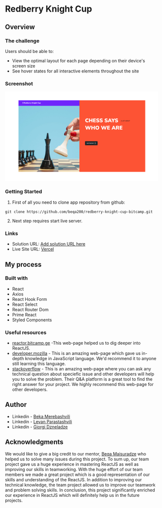 # Redberry Knight Cup

## Overview

### The challenge

Users should be able to:

- View the optimal layout for each page depending on their device's screen size
- See hover states for all interactive elements throughout the site

### Screenshot

![](./src//assets/startScreen.png)

### Getting Started

1. First of all you need to clone app repository from github:

```
git clone https://github.com/beqa200/redberry-knight-cup-bitcamp.git
```

2. Next step requires start live server.

### Links

- Solution URL: [Add solution URL here](https://github.com/beqa200/redberry-knight-cup-bitcamp)
- Live Site URL: [Vercel](https://redberry-knight-cup-bitcamp.vercel.app/)

## My process

### Built with

- React
- Axios
- React Hook Form
- React Select
- React Router Dom
- Prime React
- Styled Components

### Useful resources

- [reactor.bitcamp.ge](https://reactor.bitcamp.ge/) -This web-page helped us to dig deeper into ReactJS.
- [developer.mozilla](https://developer.mozilla.org/en-US/) - This is an amazing web-page which gave us in-depth knowledge in JavaScript language. We'd recommend it to anyone still learning this language.
- [stackoverflow](https://stackoverflow.com/) - This is an amazing web-page where you can ask any technical question about speciefic issue and other developers will help you to solve the problem. Their Q&A platform is a great tool to find the right answer for your project. We highly recommend this web-page for other developers.

## Author

- Linkedin - [Beka Merebashvili](https://www.linkedin.com/in/beka-merebashvili/)
- Linkedin - [Levan Parastashvili](https://www.linkedin.com/in/levan-parastashvili)
- Linkedin - [Giorgi Dzneladze](https://www.linkedin.com/in/giorgi-dzneladze/)

## Acknowledgments

We would like to give a big credit to our mentor, [Beqa Maisuradze](https://www.linkedin.com/in/beka-maisuradze-76a730234/) who helped us to solve many issues during this project.
To sum up, our team project gave us a huge experience in mastering ReactJS as well as improving our skills in teamworking. With the huge effort of our team members we made a great project which is a good representation of our skills and understanding of the ReactJS.
In addition to improving our technical knowledge, the team project allowed us to improve our teamwork and problem solving skills. In conclusion, this project significantly enriched our experience in ReactJS which will definitely help us in the future projects.